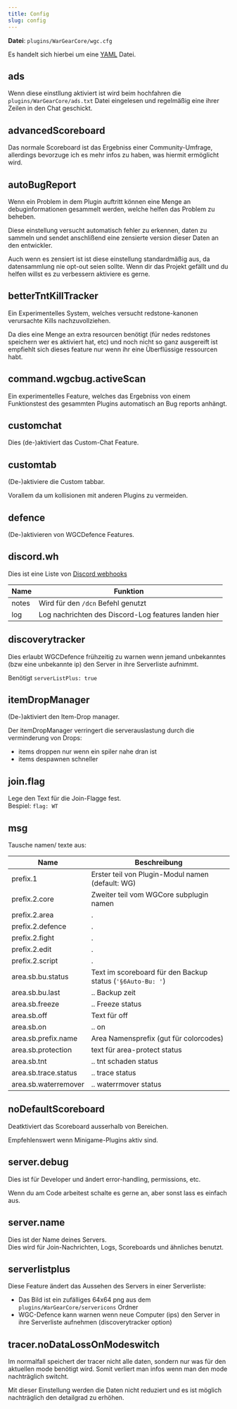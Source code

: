 ```yaml
---
title: Config
slug: config
---
```


**Datei**: `plugins/WarGearCore/wgc.cfg`

Es handelt sich hierbei um eine [YAML][] Datei.

## ads

Wenn diese einstllung aktiviert ist wird beim hochfahren die `plugins/WarGearCore/ads.txt` Datei
eingelesen und regelmäßig eine ihrer Zeilen in den Chat geschickt.

## advancedScoreboard

Das normale Scoreboard ist das Ergebniss einer Community-Umfrage, allerdings bevorzuge ich
es mehr infos zu haben, was hiermit ermöglicht wird.

## autoBugReport

Wenn ein Problem in dem Plugin auftritt können eine Menge an debuginformationen
gesammelt werden, welche helfen das Problem zu beheben.

Diese einstellung versucht automatisch fehler zu erkennen, daten zu sammeln und
sendet anschlißend eine zensierte version dieser Daten an den entwickler.

Auch wenn es zensiert ist ist diese einstellung standardmäßig aus, da datensammlung
nie opt-out seien sollte. Wenn dir das Projekt gefällt und du helfen willst es zu
verbessern aktiviere es gerne.

## betterTntKillTracker

Ein Experimentelles System, welches versucht redstone-kanonen verursachte
Kills nachzuvollziehen.

Da dies eine Menge an extra resourcen benötigt (für nedes redstones speichern
wer es aktiviert hat, etc) und noch nicht so ganz ausgereift ist empfiehlt sich
dieses feature nur wenn ihr eine Überflüssige ressourcen habt.

## command.wgcbug.activeScan

Ein experimentelles Feature, welches das Ergebniss von einem Funktionstest des
gesammten Plugins automatisch an Bug reports anhängt.

## customchat

Dies (de-)aktiviert das Custom-Chat Feature.

## customtab

(De-)aktiviere die Custom tabbar.

Vorallem da um kollisionen mit anderen Plugins zu vermeiden.

## defence

(De-)aktivieren von WGCDefence Features.

## discord.wh

Dies ist eine Liste von [Discord webhooks][]

Name  | Funktion
----- | --------
notes | Wird für den `/dcn` Befehl genutzt
log   | Log nachrichten des Discord-Log features landen hier

## discoverytracker

Dies erlaubt WGCDefence frühzeitig zu warnen wenn jemand unbekanntes (bzw eine unbekannte ip)
den Server in ihre Serverliste aufnimmt.

Benötigt `serverListPlus: true`

## itemDropManager

(De-)aktiviert den Item-Drop manager.

Der itemDropManager verringert die serverauslastung durch die verminderung von Drops:
- items droppen nur wenn ein spiler nahe dran ist
- items despawnen schneller

## join.flag

Lege den Text für die Join-Flagge fest.  
Bespiel: `flag: WT`

## msg

Tausche namen/ texte aus:

Name             | Beschreibung
---------------- | ------------
prefix.1         | Erster teil von Plugin-Modul namen (default: WG)
prefix.2.core    | Zweiter teil vom WGCore subplugin namen
prefix.2.area    | .
prefix.2.defence | .
prefix.2.fight   | .
prefix.2.edit    | .
prefix.2.script  | .
area.sb.bu.status| Text im scoreboard für den Backup status (`'§6Auto-Bu: '`)
area.sb.bu.last  | .. Backup zeit
area.sb.freeze   | .. Freeze status
area.sb.off      | Text für off
area.sb.on       | .. on
area.sb.prefix.name | Area Namensprefix (gut für colorcodes)
area.sb.protection  | text für area-protect status
area.sb.tnt         | .. tnt schaden status
area.sb.trace.status| .. trace status
area.sb.waterremover| .. waterrmover status

## noDefaultScoreboard

Deatktiviert das Scoreboard ausserhalb von Bereichen.

Empfehlenswert wenn Minigame-Plugins aktiv sind.

## server.debug

Dies ist für Developer und ändert error-handling, permissions, etc.

Wenn du am Code arbeitest schalte es gerne an, aber sonst lass es
einfach aus.

## server.name

Dies ist der Name deines Servers.  
Dies wird für Join-Nachrichten, Logs, Scoreboards und ähnliches benutzt.

## serverlistplus

Diese Feature ändert das Aussehen des Servers in einer Serverliste:
- Das Bild ist ein zufälliges 64x64 png aus dem `plugins/WarGearCore/servericons` Ordner
- WGC-Defence kann warnen wenn neue Computer (ips) den Server in ihre Serverliste aufnehmen
  (discoverytracker option)

## tracer.noDataLossOnModeswitch

Im normalfall speichert der tracer nicht alle daten, sondern nur was für den
aktuellen mode benötigt wird. Somit verliert man infos wenn man den mode
nachträglich switcht.

Mit dieser Einstellung werden die Daten nicht reduziert und es ist möglich
nachträglich den detailgrad zu erhöhen.


[YAML]: https://de.wikipedia.org/wiki/YAML
[Discord webhooks]: https://support.discord.com/hc/de/articles/228383668-Einleitung-in-Webhooks
